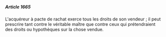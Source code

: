 ##### Article 1665

L'acquéreur à pacte de rachat exerce tous les droits de son vendeur ; il peut prescrire tant contre le véritable maître que contre ceux qui prétendraient des droits ou hypothèques sur la chose vendue.

